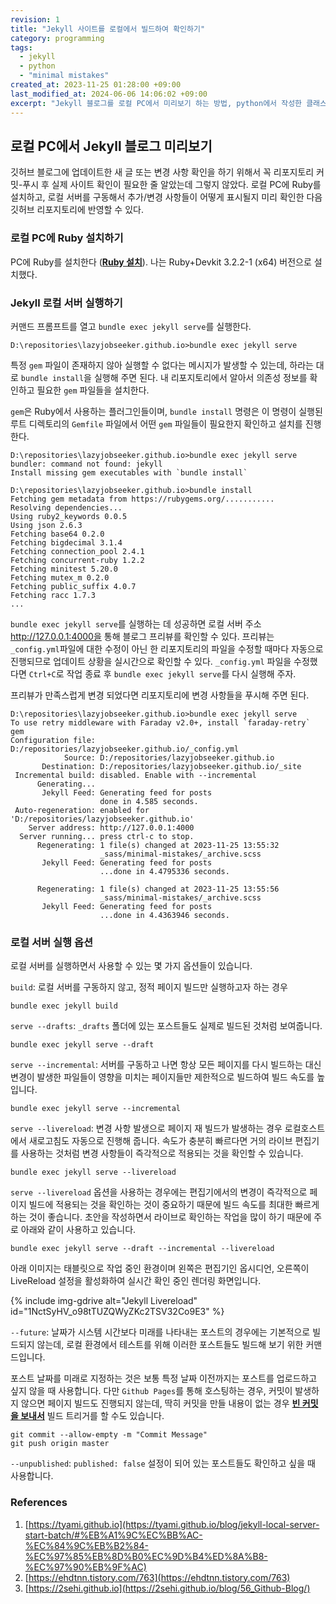 ```yaml
---
revision: 1
title: "Jekyll 사이트를 로컬에서 빌드하여 확인하기"
category: programming
tags:
  - jekyll
  - python
  - "minimal mistakes"
created_at: 2023-11-25 01:28:00 +09:00
last_modified_at: 2024-06-06 14:06:02 +09:00
excerpt: "Jekyll 블로그를 로컬 PC에서 미리보기 하는 방법, python에서 작성한 클래스 내에서 해당 클래스에 대한 타입 힌팅(type hinting)을 사용하기 위해 __future__ 모듈을 사용하는 방법"
---
```


## 로컬 PC에서 Jekyll 블로그 미리보기

깃허브 블로그에 업데이트한 새 글 또는 변경 사항 확인을 하기 위해서 꼭 리포지토리 커밋-푸시 후 실제 사이트 확인이 필요한 줄 알았는데 그렇지 않았다.  로컬 PC에 Ruby를 설치하고, 로컬 서버를 구동해서 추가/변경 사항들이 어떻게 표시될지 미리 확인한 다음 깃허브 리포지토리에 반영할 수 있다.

### 로컬 PC에 Ruby 설치하기

PC에 Ruby를 설치한다 ([**Ruby 설치**](https://rubyinstaller.org/downloads/)). 나는 Ruby+Devkit 3.2.2-1 (x64) 버전으로 설치했다.

### Jekyll 로컬 서버 실행하기

커맨드 프롬프트를 열고 `bundle exec jekyll serve`를 실행한다.

```
D:\repositories\lazyjobseeker.github.io>bundle exec jekyll serve
```

특정 `gem` 파일이 존재하지 않아 실행할 수 없다는 메시지가 발생할 수 있는데, 하라는 대로 `bundle install`을 실행해 주면 된다.  내 리포지토리에서 알아서 의존성 정보를 확인하고 필요한 `gem` 파일들을 설치한다.

`gem`은 Ruby에서 사용하는 플러그인들이며, `bundle install` 명령은 이 명령이 실행된 루트 디렉토리의 `Gemfile` 파일에서 어떤 `gem` 파일들이 필요한지 확인하고 설치를 진행한다.

```
D:\repositories\lazyjobseeker.github.io>bundle exec jekyll serve
bundler: command not found: jekyll
Install missing gem executables with `bundle install`

D:\repositories\lazyjobseeker.github.io>bundle install
Fetching gem metadata from https://rubygems.org/...........
Resolving dependencies...
Using ruby2_keywords 0.0.5
Using json 2.6.3
Fetching base64 0.2.0
Fetching bigdecimal 3.1.4
Fetching connection_pool 2.4.1
Fetching concurrent-ruby 1.2.2
Fetching minitest 5.20.0
Fetching mutex_m 0.2.0
Fetching public_suffix 4.0.7
Fetching racc 1.7.3
...
```

`bundle exec jekyll serve`를 실행하는 데 성공하면 로컬 서버 주소 http://127.0.0.1:4000을 통해 블로그 프리뷰를 확인할 수 있다.  프리뷰는 `_config.yml`파일에 대한 수정이 아닌 한 리포지토리의 파일을 수정할 때마다 자동으로 진행되므로 업데이트 상황을 실시간으로 확인할 수 있다.  `_config.yml` 파일을 수정했다면 `Ctrl+C`로 작업 종료 후 `bundle exec jekyll serve`를 다시 실행해 주자.

프리뷰가 만족스럽게 변경 되었다면 리포지토리에 변경 사항들을 푸시해 주면 된다.

```
D:\repositories\lazyjobseeker.github.io>bundle exec jekyll serve
To use retry middleware with Faraday v2.0+, install `faraday-retry` gem
Configuration file: D:/repositories/lazyjobseeker.github.io/_config.yml
            Source: D:/repositories/lazyjobseeker.github.io
       Destination: D:/repositories/lazyjobseeker.github.io/_site
 Incremental build: disabled. Enable with --incremental
      Generating...
       Jekyll Feed: Generating feed for posts
                    done in 4.585 seconds.
 Auto-regeneration: enabled for 'D:/repositories/lazyjobseeker.github.io'
    Server address: http://127.0.0.1:4000
  Server running... press ctrl-c to stop.
      Regenerating: 1 file(s) changed at 2023-11-25 13:55:32
                    _sass/minimal-mistakes/_archive.scss
       Jekyll Feed: Generating feed for posts
                    ...done in 4.4795336 seconds.

      Regenerating: 1 file(s) changed at 2023-11-25 13:55:56
                    _sass/minimal-mistakes/_archive.scss
       Jekyll Feed: Generating feed for posts
                    ...done in 4.4363946 seconds.
```

### 로컬 서버 실행 옵션

로컬 서버를 실행하면서 사용할 수 있는 몇 가지 옵션들이 있습니다.

`build`: 로컬 서버를 구동하지 않고, 정적 페이지 빌드만 실행하고자 하는 경우

```
bundle exec jekyll build
```

`serve --drafts`: `_drafts` 폴더에 있는 포스트들도 실제로 빌드된 것처럼 보여줍니다.

```
bundle exec jekyll serve --draft
```

`serve --incremental`: 서버를 구동하고 나면 항상 모든 페이지를 다시 빌드하는 대신 변경이 발생한 파일들이 영향을 미치는 페이지들만 제한적으로 빌드하여 빌드 속도를 높입니다.

```
bundle exec jekyll serve --incremental
```

`serve --livereload`: 변경 사항 발생으로 페이지 재 빌드가 발생하는 경우 로컬호스트에서 새로고침도 자동으로 진행해 줍니다.  속도가 충분히 빠르다면 거의 라이브 편집기를 사용하는 것처럼 변경 사항들이 즉각적으로 적용되는 것을 확인할 수 있습니다.

```
bundle exec jekyll serve --livereload
```

`serve --livereload` 옵션을 사용하는 경우에는 편집기에서의 변경이 즉각적으로 페이지 빌드에 적용되는 것을 확인하는 것이 중요하기 때문에 빌드 속도를 최대한 빠르게 하는 것이 좋습니다.  초안을 작성하면서 라이브로 확인하는 작업을 많이 하기 때문에 주로 아래와 같이 사용하고 있습니다.

```
bundle exec jekyll serve --draft --incremental --livereload
```


아래 이미지는 태블릿으로 작업 중인 환경이며 왼쪽은 편집기인 옵시디언, 오른쪽이 LiveReload 설정을 활성화하여 실시간 확인 중인 렌더링 화면입니다.

{% include img-gdrive alt="Jekyll Livereload" id="1NctSyHV_o98tTUZQWyZKc2TSV32Co9E3" %}

`--future`: 날짜가 시스템 시간보다 미래를 나타내는 포스트의 경우에는 기본적으로 빌드되지 않는데, 로컬 환경에서 테스트를 위해 이러한 포스트들도 빌드해 보기 위한 커맨드입니다.

포스트 날짜를 미래로 지정하는 것은 보통 특정 날짜 이전까지는 포스트를 업로드하고 싶지 않을 때 사용합니다.  다만 `Github Pages`를 통해 호스팅하는 경우, 커밋이 발생하지 않으면 페이지 빌드도 진행되지 않는데, 딱히 커밋을 만들 내용이 없는 경우 [**빈 커밋을 보내서**](https://freecodecamp.org/news/how-to-push-an-empty-commit-with-git/) 빌드 트리거를 할 수도 있습니다.

```
git commit --allow-empty -m "Commit Message"
git push origin master
```

`--unpublished`: `published: false` 설정이 되어 있는 포스트들도 확인하고 싶을 때 사용합니다.

### References

1. [https://tyami.github.io](https://tyami.github.io/blog/jekyll-local-server-start-batch/#%EB%A1%9C%EC%BB%AC-%EC%84%9C%EB%B2%84-%EC%97%85%EB%8D%B0%EC%9D%B4%ED%8A%B8-%EC%97%90%EB%9F%AC)
2. [https://ehdtnn.tistory.com/763](https://ehdtnn.tistory.com/763)
3. [https://2sehi.github.io](https://2sehi.github.io/blog/56_Github-Blog/)